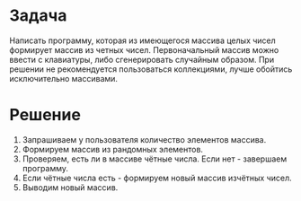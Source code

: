 # Задача # 
Написать программу, которая из имеющегося массива целых чисел формирует массив из четных чисел.
Первоначальный массив можно ввести с клавиатуры, либо сгенерировать случайным образом. При решении не
рекомендуется пользоваться коллекциями, лучше обойтись исключительно массивами.

# Решение #
1. Запрашиваем у пользователя количество элементов массива.
2. Формируем массив из рандомных элементов.
3. Проверяем, есть ли в массиве чётные числа. Если нет - завершаем программу.
4. Если чётные числа есть - формируем новый массив изчётных чисел.
5. Выводим новый массив.